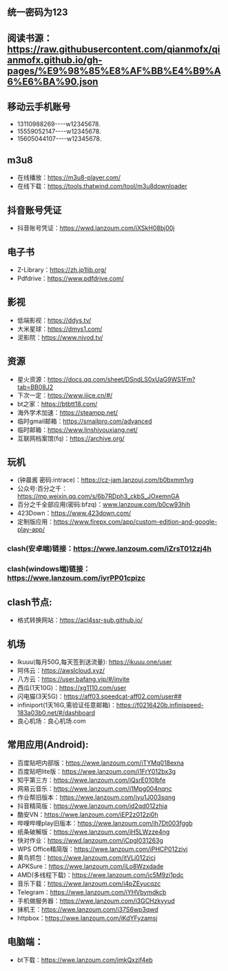 ## 统一密码为123

## 阅读书源：https://raw.githubusercontent.com/qianmofx/qianmofx.github.io/gh-pages/%E9%98%85%E8%AF%BB%E4%B9%A6%E6%BA%90.json

## 移动云手机账号
- 13110988269----w12345678.
- 15559052147----w12345678.
- 15605044107----w12345678.

## m3u8
- 在线播放：https://m3u8-player.com/
- 在线下载：https://tools.thatwind.com/tool/m3u8downloader

## 抖音账号凭证
- 抖音账号凭证：https://wwd.lanzoum.com/iXSkH08bj00j

## 电子书
- Z-Library：https://zh.jp1lib.org/
- Pdfdrive：https://www.pdfdrive.com/

## 影视
- 低端影视：https://ddys.tv/
- 大米星球：https://dmys1.com/
- 泥影院：https://www.nivod.tv/

## 资源
- 星火资源：https://docs.qq.com/sheet/DSndLS0xUaG9WS1Fm?tab=BB08J2
- 下次一定：https://www.iiice.cn/#/
- bt之家：https://btbtt18.com/
- 海外学术加速：https://steampp.net/
- 临时gmail邮箱：https://smailpro.com/advanced
- 临时邮箱：https://www.linshiyouxiang.net/
- 互联网档案馆(fq)：https://archive.org/

## 玩机
- (钟晨酱 密码:intrace)：https://cz-jam.lanzouj.com/b0bxmm1vg
- 公众号:百分之千：https://mp.weixin.qq.com/s/6b7RDph3_ckbS_JOxemnGA
- 百分之千全部应用(密码:bfzq)：www.lanzouw.com/b0cw93hih
- 423Down：https://www.423down.com/
- 定制版应用：https://www.firepx.com/app/custom-edition-and-google-play-app/

### clash(安卓端)链接：https://wwe.lanzoum.com/iZrsT012zj4h
### clash(windows端)链接：https://wwe.lanzoum.com/iyrPP01cpizc

## clash节点:
- 格式转换网站：https://acl4ssr-sub.github.io/

## 机场
- Ikuuu(每月50G,每天签到送流量): https://ikuuu.one/user
- 阿伟云：https://awslcloud.xyz/
- 八方云：https://user.bafang.vip/#/invite
- 西瓜(1天10G)：https://xg1110.com/user
- 闪电猫(3天5G)：https://aff03.speedcat-aff02.com/user##
- infiniport(1天16G,需验证任意邮箱)：https://f0216420b.infinispeed-183a03b0.net/#/dashboard
- 良心机场：良心机场.com


## 常用应用(Android):
- 百度贴吧内部版：https://wwe.lanzoum.com/iTYMq018exna
- 百度贴吧lite版：https://wwe.lanzoum.com/i1FrY012bx3g
- 知乎第三方：https://wwe.lanzoum.com/iQsrE010lbfe
- 网易云音乐：https://wwe.lanzoum.com/i1Mpg004nqnc
- 作业帮旧版本：https://wwe.lanzoum.com/iyu1J003sqng
- 抖音精简版：https://wwe.lanzoum.com/id2qd012zhja
- 酷安VN：https://wwe.lanzoum.com/iEP2z012zi0h
- 哔哩哔哩play旧版本：https://wwe.lanzoum.com/ih7Dt003fggb
- 纸条破解版：https://wwe.lanzoum.com/iH5LWzze4ng
- 快对作业：https://wwd.lanzoum.com/iCpgl031263g
- WPS Office精简版：https://wwe.lanzoum.com/iPHCP012zivi
- 黄鸟抓包：https://wwe.lanzoum.com/itVLj012zicj
- APKSure：https://wwe.lanzoum.com/iLo8Wzxdade
- AMD(多线程下载)：https://wwe.lanzoum.com/ic5M9zi1pdc
- 音乐下载：https://wwe.lanzoum.com/i4pZEyucqzc
- Telegram：https://wwe.lanzoum.com/iYHVbymdkcb
- 手机做服务器：https://wwe.lanzoum.com/i3GCHzkyyud
- 抹机王：https://wwe.lanzoum.com/i37S6wp3qwd
- httpbox：https://wwe.lanzoum.com/iKdYFyzamsj

## 电脑端：
- bt下载：https://wwe.lanzoum.com/imkQxzif4eb
